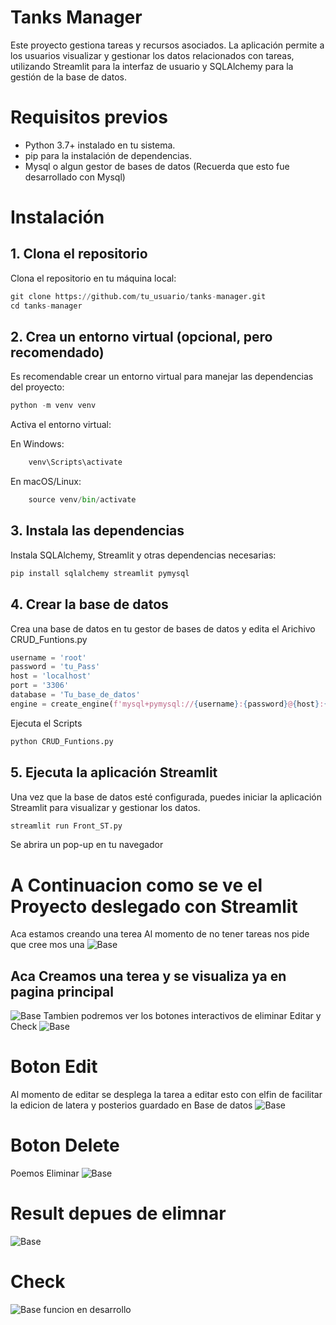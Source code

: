 # Tanks Manager
Este proyecto gestiona tareas y recursos asociados. La aplicación permite a los usuarios visualizar y gestionar los datos relacionados con tareas, utilizando Streamlit para la interfaz de usuario y SQLAlchemy para la gestión de la base de datos.

# Requisitos previos
- Python 3.7+ instalado en tu sistema.
- pip para la instalación de dependencias.
- Mysql o algun gestor de bases de datos
(Recuerda que esto fue desarrollado con Mysql)

# Instalación

## 1. Clona el repositorio
Clona el repositorio en tu máquina local:

```python
git clone https://github.com/tu_usuario/tanks-manager.git
cd tanks-manager
```

## 2. Crea un entorno virtual (opcional, pero recomendado)

Es recomendable crear un entorno virtual para manejar las dependencias del proyecto:
```python
python -m venv venv
```
Activa el entorno virtual:

En Windows:
```python
    venv\Scripts\activate
```
En macOS/Linux:

```python
    source venv/bin/activate
```
## 3. Instala las dependencias
Instala SQLAlchemy, Streamlit y otras dependencias necesarias:
```python
pip install sqlalchemy streamlit pymysql 
```
## 4. Crear la base de datos

Crea una base de datos en tu gestor de bases de datos y edita el Arichivo CRUD_Funtions.py
```python
username = 'root' 
password = 'tu_Pass' 
host = 'localhost' 
port = '3306' 
database = 'Tu_base_de_datos'
engine = create_engine(f'mysql+pymysql://{username}:{password}@{host}:{port}/{database}')
```

Ejecuta el Scripts
```python
python CRUD_Funtions.py
```
## 5. Ejecuta la aplicación Streamlit
Una vez que la base de datos esté configurada, puedes iniciar la aplicación Streamlit para visualizar y gestionar los datos.
```python
streamlit run Front_ST.py
```
Se abrira un pop-up en tu navegador

# A Continuacion como se ve el Proyecto deslegado con Streamlit
Aca estamos creando una terea Al momento de no tener tareas nos pide que cree mos una 
![Base](/PythonCurseIA/ImgReadme/image.png "Título opcional")

## Aca Creamos una terea y se visualiza ya en pagina principal
![Base](/PythonCurseIA/ImgReadme/Screenshot%202024-12-18%20212845.png )
Tambien podremos ver los botones interactivos de eliminar Editar y Check
![Base](/PythonCurseIA/ImgReadme/Screenshot%202024-12-18%20213003.png )
# Boton Edit
Al momento de editar se desplega la tarea a editar esto con elfin de facilitar la edicion de latera y posterios guardado en Base de datos
![Base](/PythonCurseIA/ImgReadme/edit.png)
# Boton Delete
Poemos Eliminar
![Base](/PythonCurseIA/ImgReadme/delete.png)
# Result depues de elimnar
![Base](/PythonCurseIA/ImgReadme/result.png)
# Check
![Base](/PythonCurseIA/ImgReadme/check.png)
funcion en desarrollo